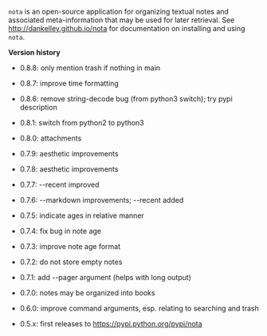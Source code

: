``nota`` is an open-source application for organizing textual notes and
associated meta-information that may be used for later retrieval.  See
http://dankelley.github.io/nota for documentation on installing and using
``nota``.

**Version history**

* 0.8.8: only mention trash if nothing in main

* 0.8.7: improve time formatting

* 0.8.6: remove string-decode bug (from python3 switch); try pypi description

* 0.8.1: switch from python2 to python3

* 0.8.0: attachments

* 0.7.9: aesthetic improvements

* 0.7.8: aesthetic improvements

* 0.7.7: --recent improved

* 0.7.6: --markdown improvements; --recent added

* 0.7.5: indicate ages in relative manner

* 0.7.4: fix bug in note age

* 0.7.3: improve note age format

* 0.7.2: do not store empty notes

* 0.7.1: add --pager argument (helps with long output)

* 0.7.0: notes may be organized into books

* 0.6.0: improve command arguments, esp. relating to searching and trash

* 0.5.x: first releases to https://pypi.python.org/pypi/nota
